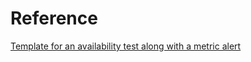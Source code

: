 # Reference

[Template for an availability test along with a metric alert](https://github.com/MicrosoftDocs/azure-docs/blob/master/articles/azure-monitor/platform/alerts-metric-create-templates.md#template-for-an-availability-test-along-with-a-metric-alert)
